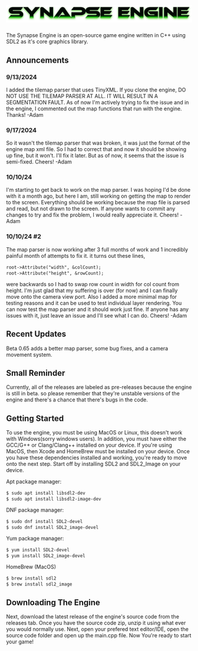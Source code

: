 # ![](assets/synapselogo2.png)<!-- Synapse Engine -->

<!-- ![](assets/synapselogo2.png) -->

The Synapse Engine is an open-source game engine written in C++ using SDL2 as it's core graphics library.<!-- Default assets made by @CarlBirch from the BirchEngine -->

## Announcements
### 9/13/2024
I added the tilemap parser that uses TinyXML. If you clone the engine, DO NOT USE THE TILEMAP PARSER AT ALL. IT WILL RESULT IN A SEGMENTATION FAULT. As of now I'm actively trying to fix the issue and in the engine, I commented out the map functions that run with the engine.
Thanks! -Adam

### 9/17/2024
So it wasn't the tilemap parser that was broken, it was just the format of the engine map xml file. So I had to correct that and now it should be showing up fine, but it won't. I'll fix it later. But as of now, it seems that the issue is semi-fixed.
Cheers! -Adam

### 10/10/24
I'm starting to get back to work on the map parser. I was hoping I'd be done with it a month ago, but here I am, still working on getting the map to render to the screen. Everything should be working because the map file is parsed and read, but not drawn to the screen. If anyone wants to commit any changes to try and fix the problem, I would really appreciate it.
Cheers! -Adam

### 10/10/24 #2
The map parser is now working after 3 full months of work and 1 incredibly painful month of attempts to fix it. it turns out these lines,
```
root->Attribute("width", &colCount);
root->Attribute("height", &rowCount);
```
were backwards so I had to swap row count in width for col count from height. I'm just glad that my suffering is over (for now) and I can finally move onto the camera view port. Also I added a more minimal map for testing reasons and it can be used to test individual layer rendering. You can now test the map parser and it should work just fine. If anyone has any issues with it, just leave an issue and I'll see what I can do.
Cheers! -Adam

## Recent Updates
Beta 0.65 adds a better map parser, some bug fixes, and a camera movement system.

## Small Reminder
Currently, all of the releases are labeled as pre-releases because the engine is still in beta. so please remember that they're unstable versions of the engine and there's a chance that there's bugs in the code.

## Getting Started
To use the engine, you must be using MacOS or Linux, this doesn't work with Windows(sorry windows users). In addition, you must have either the GCC/G++ or Clang/Clang++ installed on your device. If you're using MacOS, then Xcode and HomeBrew must be installed on your device. Once you have these dependencies installed and working, you're ready to move onto the next step. Start off by installing SDL2 and SDL2_Image on your device.

Apt package manager:

```
$ sudo apt install libsdl2-dev
$ sudo apt install libsdl2-image-dev
```

DNF package manager:

```
$ sudo dnf install SDL2-devel
$ sudo dnf install SDL2_image-devel
```

Yum package manager:

```
$ yum install SDL2-devel
$ yum install SDL2_image-devel
```

HomeBrew (MacOS)

```
$ brew install sdl2
$ brew install sdl2_image
```

## Downloading The Engine

Next, download the latest release of the engine's source code from the releases tab.
Once you have the source code zip, unzip it using what ever you would normally use.
Next, open your prefered text editor/IDE, open the source code folder and open up the main.cpp file.
Now You're ready to start your game!

<!-- ## Using The Engine -->
